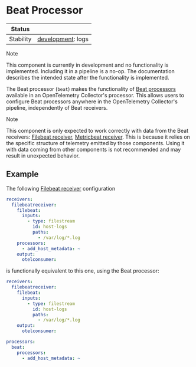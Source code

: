 # Beat Processor

| Status    |                     |
| --------- | ------------------- |
| Stability | [development]: logs |

[development]: https://github.com/open-telemetry/opentelemetry-collector/blob/main/docs/component-stability.md#development

> [!NOTE]
> This component is currently in development and no functionality is implemented.
> Including it in a pipeline is a no-op.
> The documentation describes the intended state after the functionality is implemented.

The Beat processor (`beat`) makes the functionality of [Beat processors] available in an OpenTelemetry Collector's processor.
This allows users to configure Beat processors anywhere in the OpenTelemetry Collector's pipeline, independently of Beat receivers.

> [!NOTE]
> This component is only expected to work correctly with data from the Beat receivers: [Filebeat receiver], [Metricbeat receiver].
> This is because it relies on the specific structure of telemetry emitted by those components.
> Using it with data coming from other components is not recommended and may result in unexpected behavior.

## Example

The following [Filebeat receiver] configuration

```yaml
receivers:
  filebeatreceiver:
    filebeat:
      inputs:
        - type: filestream
          id: host-logs
          paths:
            - /var/log/*.log
    processors:
      - add_host_metadata: ~
    output:
      otelconsumer:
```

is functionally equivalent to this one, using the Beat processor:

```yaml
receivers:
  filebeatreceiver:
    filebeat:
      inputs:
        - type: filestream
          id: host-logs
          paths:
            - /var/log/*.log
    output:
      otelconsumer:

processors:
  beat:
    processors:
      - add_host_metadata: ~
```

[Beat processors]: https://www.elastic.co/docs/reference/beats/filebeat/filtering-enhancing-data#using-processors
[Filebeat receiver]: https://github.com/elastic/beats/tree/main/x-pack/filebeat/fbreceiver
[Metricbeat receiver]: https://github.com/elastic/beats/tree/main/x-pack/metricbeat/mbreceiver
